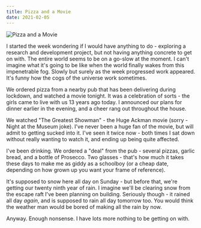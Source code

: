 ```yaml
---
title: Pizza and a Movie
date: 2021-02-05
---
```


![Pizza and a Movie](https://source.unsplash.com/9ZQzrLWV52M/1600x900)

I started the week wondering if I would have anything to do - exploring a research and development project, but not having anything concrete to get on with. The entire world seems to be on a go-slow at the moment. I can't imagine what it's going to be like when the world finally wakes from this impenetrable fog. Slowly but surely as the week progressed work appeared. It's funny how the cogs of the universe work sometimes.

We ordered pizza from a nearby pub that has been delivering during lockdown, and watched a movie tonight. It was a celebration of sorts - the girls came to live with us 13 years ago today. I announced our plans for dinner earlier in the evening, and a cheer rang out throughout the house.

We watched "The Greatest Showman" - the Huge Ackman movie (sorry - Night at the Museum joke). I've never been a huge fan of the movie, but will admit to getting sucked into it. I've seen it twice now - both times I sat down without really wanting to watch it, and ending up being quite affected.

I've been drinking. We ordered a "deal" from the pub - several pizzas, garlic bread, and a bottle of Prosecco. Two glasses - that's how much it takes these days to make me as giddy as a schoolboy (or a cheap date, depending on how grown up you want your frame of reference).

It's supposed to snow here all day on Sunday - but before that, we're getting our twenty ninth year of rain. I imagine we'll be clearing snow from the escape raft I've been planning on building. Seriously though - it rained all day *again*, and is supposed to rain all day tomorrow too. You would think the weather man would be bored of making all the rain by now.

Anyway. Enough nonsense. I have lots more nothing to be getting on with.
